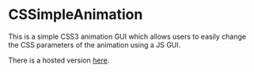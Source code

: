 CSSimpleAnimation
=================
This is a simple CSS3 animation GUI which allows users to easily change the CSS parameters of the animation using a JS GUI.

There is a hosted version <a href="http://www.harvey.jumpify.co.uk/proj/cssimpleanimation/">here</a>.
